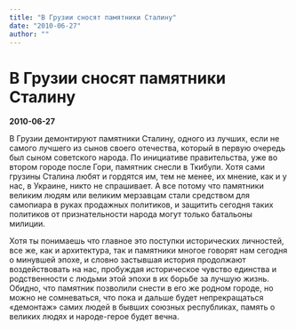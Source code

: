 ```yaml
---
title: "В Грузии сносят памятники Сталину"
date: "2010-06-27"
author: ""
---
```


# В Грузии сносят памятники Сталину

**2010-06-27** 

В Грузии демонтируют памятники Сталину, одного из лучших, если не самого лучшего из сынов своего отечества, который в первую очередь был сыном советского народа. По инициативе правительства, уже во втором городе после Гори, памятник снесли в Ткибули. Хотя сами грузины Сталина любят и гордятся им, тем не менее, их мнение, как и у нас, в Украине, никто не спрашивает. А все потому что памятники великим людям или великим мерзавцам стали средством для самопиара в руках продажных политиков, и защитить сегодня таких политиков от признательности народа могут только батальоны милиции.

Хотя ты понимаешь что главное это поступки исторических личностей, все же, как и архитектура, так и памятники многое говорят нам сегодня о минувшей эпохе, и словно застывшая история продолжают воздействовать на нас, пробуждая историческое чувство единства и родственности с людьми этой эпохи в их борьбе за лучшую жизнь. Обидно, что памятник позволили снести в его же родном городе, но можно не сомневаться, что пока и дальше будет непрекращаться «демонтаж» самих людей в бывших союзных республиках, память о великих людях и народе-герое будет вечна.